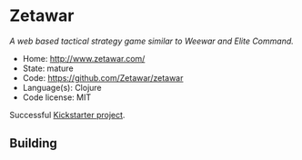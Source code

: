# Zetawar

_A web based tactical strategy game similar to Weewar and Elite Command._

- Home: http://www.zetawar.com/
- State: mature
- Code: https://github.com/Zetawar/zetawar
- Language(s): Clojure
- Code license: MIT

Successful [Kickstarter project](https://www.kickstarter.com/projects/djwhitt/zetawar).

## Building


